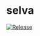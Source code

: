 # selva

[![Release](https://github.com/franklinjavier/selva-actions/workflows/release.yml/badge.svg)](https://github.com/franklinjavier/selva-actions/workflows/release.yml)
